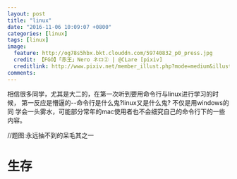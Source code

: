 ```yaml
---
layout: post
title: "linux"
date: "2016-11-06 10:09:07 +0800"
categories: [linux]
tags: [linux]
image:
  feature: http://og78s5hbx.bkt.clouddn.com/59740832_p0_press.jpg
  credit: 【FGO】「赤王」Nero ネロ② | @CLare [pixiv] 
  creditlink: http://www.pixiv.net/member_illust.php?mode=medium&illust_id=59740832
comments: 
---
```


相信很多同学，尤其是大二的，在第一次听到要用命令行与linux进行学习的时候，
第一反应是懵逼的--命令行是什么鬼?linux又是什么鬼? 不仅是用windows的同
学会一头雾水，可能部分常年的mac使用者也不会细究自己的命令行下的一些内容。


//题图:永远抽不到的呆毛其之一

# 生存
